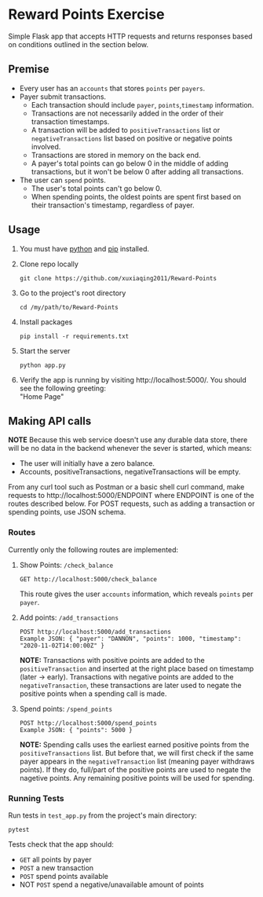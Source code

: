 # Reward Points Exercise
Simple Flask app that accepts HTTP requests and returns responses based on conditions outlined in the section below. 

## Premise
* Every user has an `accounts` that stores `points` per `payers`.
* Payer submit transactions. 
  * Each transaction should include `payer`, `points`,`timestamp` information.
  * Transactions are not necessarily added in the order of their transaction timestamps. 
  * A transaction will be added to `positiveTransactions` list or `negativeTransactions` list based on positive or negative points involved.
  * Transactions are stored in memory on the back end.
  * A payer's total points can go below 0 in the middle of adding transactions, but it won't be below 0 after adding all transactions.
* The user can `spend` points.
  * The user's total points can't go below 0.
  * When spending points, the oldest points are spent first based on their transaction's timestamp, regardless of payer.

## Usage
1) You must have [python](https://www.python.org/downloads/) and [pip](https://pip.pypa.io/en/stable/getting-started/) installed.    
    
2) Clone repo locally
    ```
    git clone https://github.com/xuxiaqing2011/Reward-Points
    ```
3) Go to the project's root directory
    ```
    cd /my/path/to/Reward-Points
    ```
4) Install packages
    ```
    pip install -r requirements.txt
    ```
5) Start the server
    ```
    python app.py
    ```
   
6) Verify the app is running by visiting http://localhost:5000/. You should see the following greeting:  
    "Home Page"

## Making API calls
**NOTE** Because this web service doesn't use any durable data store, there will be no data in the backend whenever the sever is started, which means:
* The user will initially have a zero balance.
* Accounts, positiveTransactions, negativeTransactions will be empty.

From any curl tool such as Postman or a basic shell curl command, make requests to http://localhost:5000/ENDPOINT where ENDPOINT is one of the routes described below. For POST requests, such as adding a transaction or spending points, use JSON schema.

### Routes
Currently only the following routes are implemented:
1. Show Points: `/check_balance`
    ```
    GET http://localhost:5000/check_balance
    ```
    This route gives the user `accounts` information, which reveals `points` per `payer`.

2. Add points: `/add_transactions`
    ```
    POST http://localhost:5000/add_transactions
    Example JSON: { "payer": "DANNON", "points": 1000, "timestamp": "2020-11-02T14:00:00Z" }
    ```

    **NOTE:** Transactions with positive points are added to the `positiveTransaction` and inserted at the right place based on timestamp (later -> early). Transactions with negative points are added to the `negativeTransaction`, these transactions are later used to negate the positive points when a spending call is made. 

3. Spend points: `/spend_points`
    ```
    POST http://localhost:5000/spend_points
    Example JSON: { "points": 5000 }
    ```
    **NOTE:** Spending calls uses the earliest earned positive points from the `positiveTransactions` list. But before that, we will first check if the same payer appears in the  `negativeTransaction` list (meaning payer withdraws points). If they do, full/part of the positive points are used to negate the nagetive points. Any remaining positive points will be used for spending. 


### Running Tests
Run tests in `test_app.py` from the project's main directory:
```
pytest
```
Tests check that the app should:
* `GET` all points by payer
* `POST` a new transaction
* `POST` spend points available
* NOT `POST` spend a negative/unavailable amount of points



